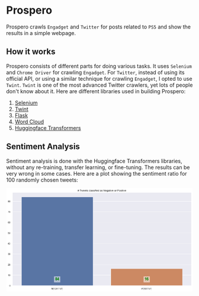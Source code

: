 # Prospero

Prospero crawls `Engadget` and `Twitter` for posts related to `PS5` and show the results in a simple webpage.

## How it works

Prospero consists of different parts for doing various tasks. It uses `Selenium` and `Chrome Driver` for crawling `Engadget`. For `Twitter`, instead of using its official API, or using a similar technique for crawling `Engadget`, I opted to use `Twint`. `Twint` is one of the most advanced Twitter crawlers, yet lots of people don't know about it. Here are different libraries used in building Prospero:

1. [Selenium](https://selenium-python.readthedocs.io/)
1. [Twint](https://github.com/twintproject/twint)
1. [Flask](https://flask.palletsprojects.com/en/1.1.x/)
1. [Word Cloud](https://github.com/amueller/word_cloud)
1. [Huggingface Transformers](https://github.com/huggingface/transformers)

## Sentiment Analysis

Sentiment analysis is done with the Huggingface Transformers libraries, without any re-training, transfer learning, or fine-tuning. The results can be very wrong in some cases. Here are a plot showing the sentiment ratio for 100 randomly chosen tweets:

![](Images/sent.png)